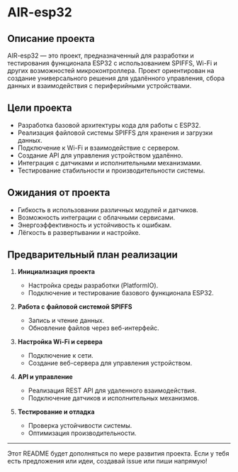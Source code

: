 # AIR-esp32

## Описание проекта
AIR-esp32 — это проект, предназначенный для разработки и тестирования функционала ESP32 с использованием SPIFFS, Wi-Fi и других возможностей микроконтроллера. Проект ориентирован на создание универсального решения для удалённого управления, сбора данных и взаимодействия с периферийными устройствами.

## Цели проекта
- Разработка базовой архитектуры кода для работы с ESP32.
- Реализация файловой системы SPIFFS для хранения и загрузки данных.
- Подключение к Wi-Fi и взаимодействие с сервером.
- Создание API для управления устройством удалённо.
- Интеграция с датчиками и исполнительными механизмами.
- Тестирование стабильности и производительности системы.

## Ожидания от проекта
- Гибкость в использовании различных модулей и датчиков.
- Возможность интеграции с облачными сервисами.
- Энергоэффективность и устойчивость к ошибкам.
- Лёгкость в развертывании и настройке.

## Предварительный план реализации
1. **Инициализация проекта**
   - Настройка среды разработки (PlatformIO).
   - Подключение и тестирование базового функционала ESP32.

2. **Работа с файловой системой SPIFFS**
   - Запись и чтение данных.
   - Обновление файлов через веб-интерфейс.

3. **Настройка Wi-Fi и сервера**
   - Подключение к сети.
   - Создание веб-сервера для управления устройством.

4. **API и управление**
   - Реализация REST API для удаленного взаимодействия.
   - Подключение датчиков и исполнительных механизмов.

5. **Тестирование и отладка**
   - Проверка устойчивости системы.
   - Оптимизация производительности.


---

Этот README будет дополняться по мере развития проекта. Если у тебя есть предложения или идеи, создавай issue или пиши напрямую!

